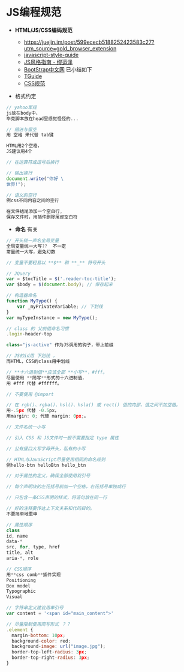 # **JS编程规范**

- **HTML/JS/CSS编码规范**

  - <https://juejin.im/post/599ececb5188252423583c27?utm_source=gold_browser_extension>
  - [javascript-style-guide](https://github.com/adamlu/javascript-style-guide)
  - [JS风格指南 - 缪运泽](https://gold.xitu.io/post/587979148d6d810058bb3b32?utm_source=gold_browser_extension)
  - [BootStrap中文网](http://codeguide.bootcss.com/) 已小结如下
  - [TGuide](http://tguide.qq.com/main/index.htm)
  - [CSS规范](ttp://cssguidelin.es/)

- 格式约定

```javascript
// yahoo军规
js放在body中，
毕竟脚本放在head里感觉怪怪的...

// 缩进与留空
用 空格 来代替 tab键

HTML用2个空格，
JS建议用4个

// 在运算符或逗号后换行

// 输出换行
document.write("你好 \
世界!");

// 语义的空行
例css不同内容之间的空行

在文件结尾添加一个空白行,
保存文件时，用插件删除尾部空白符
```

- **命名** 有关

```javascript
// 开头统一声名全局变量
全局变量统一大写??  不一定
常量统一大写，避免幻数

// 变量不要轻易以 **$** 和 **_** 符号开头

// JQuery
var = $tocTitle = $('.reader-toc-title');
var $body = $(document.body); // 保存起来

// 构造器命名
function MyType() {
    var _myPrivateVariable; // 下划线
}
var myTypeInstance = new MyType();

// class 的 父前缀命名习惯
.login-header-top

class="js-active" 作为JS调用的钩子，带上前缀

// JS的id用 下划线 ，
而HTML，CSS的class用中划线

// **十六进制值**应该全部 **小写**，#fff。
尽量使用 **简写**形式的十六进制值，
用 #fff 代替 #ffffff。

// 不要使用 @import

// 在 rgb()、rgba()、hsl()、hsla() 或 rect() 值的内部，值之间不加空格。
用-.5px 代替 -0.5px，
用margin: 0; 代替 margin: 0px;。

// 文件名统一小写

// 引入 CSS 和 JS文件时一般不需要指定 type 属性

// 公有接口大写字母开头，私有的小写

// HTML与JavaScript尽量使用相同的命名规则
例hello-btn helloBtn hello_btn

// 对于属性的定义，确保全部使用双引号

// 每个声明块的左花括号前加一个空格，右花括号单独成行

// 只包含一条CSS声明的样式，将语句放在同一行

// 好的注释要传达上下文关系和代码目的。
不要简单地重申

// 属性顺序
class
id, name
data-*
src, for, type, href
title, alt
aria-*, role

// CSS顺序
用**css comb**插件实现
Positioning
Box model
Typographic
Visual

// 字符串定义建议用单引号
var content = '<span id="main_content">'

// 尽量限制使用简写形式 ？？
.element {
  margin-bottom: 10px;
  background-color: red;
  background-image: url("image.jpg");
  border-top-left-radius: 3px;
  border-top-right-radius: 3px;
}
```
